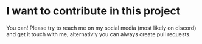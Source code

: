 # I want to contribute in this project
You can! Please try to reach me on my social media (most likely on discord) and get it touch with me, alternativly you can always create pull requests.
